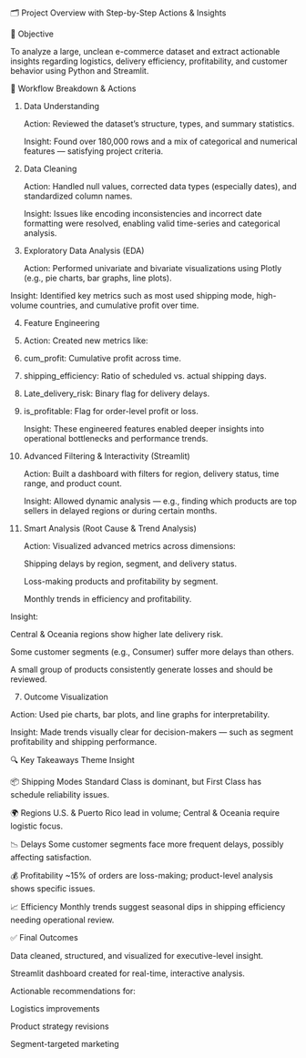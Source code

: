 🗂 Project Overview with Step-by-Step Actions & Insights

🎯 Objective

To analyze a large, unclean e-commerce dataset and extract actionable insights regarding logistics, delivery efficiency, profitability, and customer behavior using Python and Streamlit.

🧭 Workflow Breakdown & Actions

1. Data Understanding

   Action: Reviewed the dataset’s structure, types, and summary statistics.

   Insight: Found over 180,000 rows and a mix of categorical and numerical features — satisfying project criteria.

2. Data Cleaning

   Action: Handled null values, corrected data types (especially dates), and standardized column names.

   Insight: Issues like encoding inconsistencies and incorrect date formatting were resolved, enabling valid time-series and categorical analysis.

3. Exploratory Data Analysis (EDA)

   Action: Performed univariate and bivariate visualizations using Plotly (e.g., pie charts, bar graphs, line plots).

Insight: Identified key metrics such as most used shipping mode, high-volume countries, and cumulative profit over time.

4. Feature Engineering
   
  1. Action: Created new metrics like:

  2. cum_profit: Cumulative profit across time.

  3. shipping_efficiency: Ratio of scheduled vs. actual shipping days.

  4. Late_delivery_risk: Binary flag for delivery delays.

  5. is_profitable: Flag for order-level profit or loss.

     Insight: These engineered features enabled deeper insights into operational bottlenecks and performance trends.

5. Advanced Filtering & Interactivity (Streamlit)
   
   Action: Built a dashboard with filters for region, delivery status, time range, and product count.

   Insight: Allowed dynamic analysis — e.g., finding which products are top sellers in delayed regions or during certain months.

6. Smart Analysis (Root Cause & Trend Analysis)
   
   Action: Visualized advanced metrics across dimensions:

   Shipping delays by region, segment, and delivery status.

   Loss-making products and profitability by segment.

   Monthly trends in efficiency and profitability.

Insight:

Central & Oceania regions show higher late delivery risk.

Some customer segments (e.g., Consumer) suffer more delays than others.

A small group of products consistently generate losses and should be reviewed.

7. Outcome Visualization
   
Action: Used pie charts, bar plots, and line graphs for interpretability.

Insight: Made trends visually clear for decision-makers — such as segment profitability and shipping performance.

🔍 Key Takeaways
Theme	Insight

📦 Shipping Modes	Standard Class is dominant, but First Class has schedule reliability issues.

🌍 Regions	U.S. & Puerto Rico lead in volume; Central & Oceania require logistic focus.

📉 Delays	Some customer segments face more frequent delays, possibly affecting satisfaction.

💰 Profitability	~15% of orders are loss-making; product-level analysis shows specific issues.

📈 Efficiency	Monthly trends suggest seasonal dips in shipping efficiency needing operational review.

✅ Final Outcomes

Data cleaned, structured, and visualized for executive-level insight.

Streamlit dashboard created for real-time, interactive analysis.

Actionable recommendations for:

Logistics improvements

Product strategy revisions

Segment-targeted marketing
